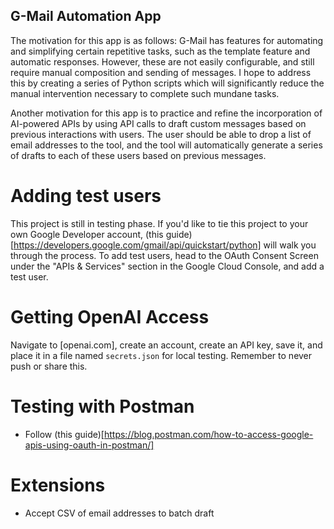 ## G-Mail Automation App

The motivation for this app is as follows: G-Mail has features for automating and simplifying certain repetitive tasks, such as the template feature and automatic responses. However, these are not easily configurable, and still require manual composition and sending of messages. I hope to address this by creating a series of Python scripts which will significantly reduce the manual intervention necessary to complete such mundane tasks.

Another motivation for this app is to practice and refine the incorporation of AI-powered APIs by using API calls to draft custom messages based on previous interactions with users. The user should be able to drop a list of email addresses to the tool, and the tool will automatically generate a series of drafts to each of these users based on previous messages.

# Adding test users

This project is still in testing phase. If you'd like to tie this project to your own Google Developer account, (this guide)[https://developers.google.com/gmail/api/quickstart/python] will walk you through the process. To add test users, head to the OAuth Consent Screen under the "APIs & Services" section in the Google Cloud Console, and add a test user.

# Getting OpenAI Access

Navigate to [openai.com], create an account, create an API key, save it, and place it in a file named `secrets.json` for local testing. Remember to never push or share this.

# Testing with Postman

- Follow (this guide)[https://blog.postman.com/how-to-access-google-apis-using-oauth-in-postman/]

# Extensions

- Accept CSV of email addresses to batch draft
